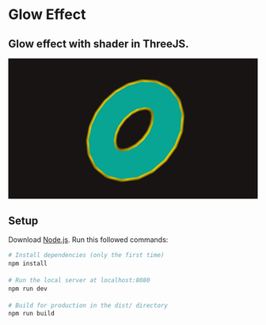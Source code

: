 # Glow Effect 

## Glow effect with shader in ThreeJS.

![Glow effect with shader in ThreeJS](./static/donut.png)

## Setup 
Download [Node.js](https://nodejs.org/en/download/).
Run this followed commands:

``` bash
# Install dependencies (only the first time)
npm install

# Run the local server at localhost:8080
npm run dev

# Build for production in the dist/ directory
npm run build
```
